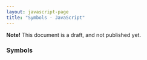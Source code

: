 ```yaml
---
layout: javascript-page
title: "Symbols - JavaScript"
---
```


**Note!** This document is a draft, and not published yet.

### Symbols
